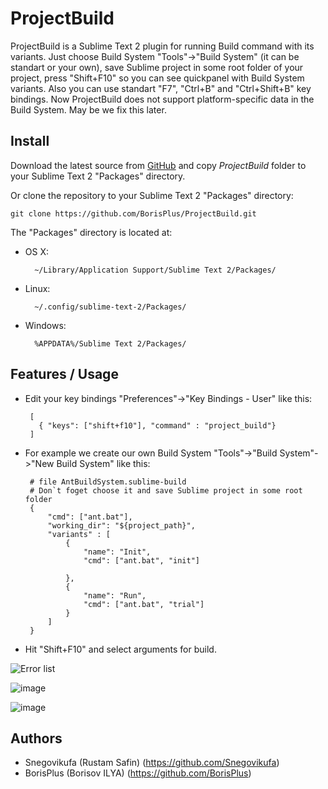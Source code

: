 ProjectBuild
============

ProjectBuild is a Sublime Text 2 plugin for running Build command with its variants.
Just choose Build System "Tools"->"Build System" (it can be standart or your own), 
save Sublime project in some root folder of your project, press "Shift+F10" so you can see 
quickpanel with Build System variants. Also you can use standart "F7", "Ctrl+B" and "Ctrl+Shift+B"
key bindings.
Now ProjectBuild does not support platform-specific data in the Build System. May be we fix this later.

Install
-------

Download the latest source from [GitHub](https://github.com/BorisPlus/ProjectBuild) and copy *ProjectBuild* folder to your Sublime Text 2 "Packages" directory.

Or clone the repository to your Sublime Text 2 "Packages" directory:

    git clone https://github.com/BorisPlus/ProjectBuild.git

The "Packages" directory is located at:

* OS X:

        ~/Library/Application Support/Sublime Text 2/Packages/

* Linux:

        ~/.config/sublime-text-2/Packages/

* Windows:

        %APPDATA%/Sublime Text 2/Packages/

Features / Usage
----------------

 * Edit your key bindings "Preferences"->"Key Bindings - User" like this:

        [
          { "keys": ["shift+f10"], "command" : "project_build"}
        ]

 * For example we create our own Build System "Tools"->"Build System"->"New Build System" like this:

        # file AntBuildSystem.sublime-build
        # Don`t foget choose it and save Sublime project in some root folder
        {
            "cmd": ["ant.bat"],
            "working_dir": "${project_path}",
            "variants" : [ 
                {
                    "name": "Init",
                    "cmd": ["ant.bat", "init"]
                    
                },
                {
                    "name": "Run",
                    "cmd": ["ant.bat", "trial"]
                }
            ]
        }

 * Hit "Shift+F10" and select arguments for build.

![Error list](http://img844.imageshack.us/img844/7721/201208031142312960x1050.png)

![image](https://raw.github.com/BorisPlus/ProjectBuild/master/ProjectBuild.png)

![image](https://raw.github.com/BorisPlus/ProjectBuild/master/ProjectBuild%20with%20comment.png)

Authors
-------

 * Snegovikufa (Rustam Safin) (https://github.com/Snegovikufa)
 * BorisPlus (Borisov ILYA) (https://github.com/BorisPlus)

